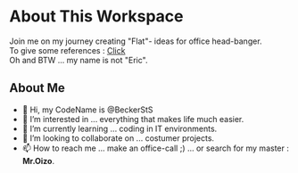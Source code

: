# About This Workspace
Join me on my journey creating "Flat"- ideas for office head-banger.  
To give some references : [Click](https://youtu.be/qmsbP13xu6k "https://youtu.be/qmsbP13xu6k")  
Oh and BTW ... my name is not "Eric".

## About Me
* 👋 Hi, my CodeName is @BeckerStS
* 👀 I’m interested in ... everything that makes life much easier.
* 🌱 I’m currently learning ... coding in IT environments.
* 💞️ I’m looking to collaborate on ... costumer projects.
* 📫 How to reach me ... make an office-call ;)
      ... or search for my master : **Mr.Oizo**.